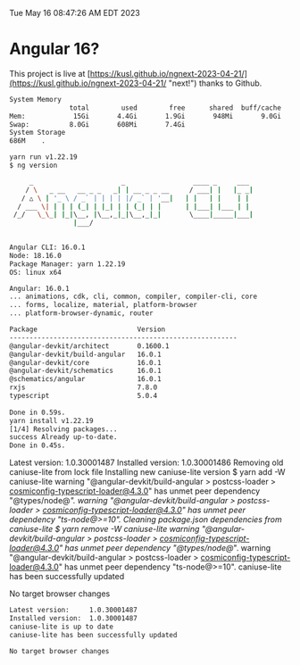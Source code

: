 Tue May 16 08:47:26 AM EDT 2023

# Angular 16?


This project is live at [https://kusl.github.io/ngnext-2023-04-21/](https://kusl.github.io/ngnext-2023-04-21/ "next!") thanks to Github.

```bash
System Memory
               total        used        free      shared  buff/cache   available
Mem:            15Gi       4.4Gi       1.9Gi       948Mi       9.0Gi       9.6Gi
Swap:          8.0Gi       608Mi       7.4Gi
System Storage
686M	.
```
```bash
yarn run v1.22.19
$ ng version

     _                      _                 ____ _     ___
    / \   _ __   __ _ _   _| | __ _ _ __     / ___| |   |_ _|
   / △ \ | '_ \ / _` | | | | |/ _` | '__|   | |   | |    | |
  / ___ \| | | | (_| | |_| | | (_| | |      | |___| |___ | |
 /_/   \_\_| |_|\__, |\__,_|_|\__,_|_|       \____|_____|___|
                |___/
    

Angular CLI: 16.0.1
Node: 18.16.0
Package Manager: yarn 1.22.19
OS: linux x64

Angular: 16.0.1
... animations, cdk, cli, common, compiler, compiler-cli, core
... forms, localize, material, platform-browser
... platform-browser-dynamic, router

Package                         Version
---------------------------------------------------------
@angular-devkit/architect       0.1600.1
@angular-devkit/build-angular   16.0.1
@angular-devkit/core            16.0.1
@angular-devkit/schematics      16.0.1
@schematics/angular             16.0.1
rxjs                            7.8.0
typescript                      5.0.4
    
Done in 0.59s.
yarn install v1.22.19
[1/4] Resolving packages...
success Already up-to-date.
Done in 0.45s.
```
Latest version:     1.0.30001487
Installed version:  1.0.30001486
Removing old caniuse-lite from lock file
Installing new caniuse-lite version
$ yarn add -W caniuse-lite
warning "@angular-devkit/build-angular > postcss-loader > cosmiconfig-typescript-loader@4.3.0" has unmet peer dependency "@types/node@*".
warning "@angular-devkit/build-angular > postcss-loader > cosmiconfig-typescript-loader@4.3.0" has unmet peer dependency "ts-node@>=10".
Cleaning package.json dependencies from caniuse-lite
$ yarn remove -W caniuse-lite
warning "@angular-devkit/build-angular > postcss-loader > cosmiconfig-typescript-loader@4.3.0" has unmet peer dependency "@types/node@*".
warning "@angular-devkit/build-angular > postcss-loader > cosmiconfig-typescript-loader@4.3.0" has unmet peer dependency "ts-node@>=10".
caniuse-lite has been successfully updated

No target browser changes
```bash
Latest version:     1.0.30001487
Installed version:  1.0.30001487
caniuse-lite is up to date
caniuse-lite has been successfully updated

No target browser changes
```
```bash
